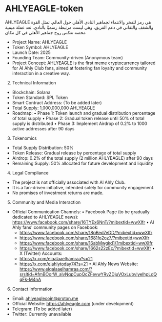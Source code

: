 # AHLYEAGLE-token
AHLYEAGLE هي رمز للفخر والانتماء لجماهير النادي الأهلي حول العالم. تمثل القوة والشغف والتفاني في دعم الفريق، وهي ليست مرتبطة رسميًا بالنادي. تعد عملة ميمية محضة تعكس روح جماهير الأهلي في كل مكان



- Project Name: AHLYEAGLE
- Token Symbol: AHLYEAGLE
- Launch Date: 2025
- Founding Team: Community-driven (Anonymous team)
- Project Concept: AHLYEAGLE is the first meme cryptocurrency tailored for Al Ahly Club fans, aimed at fostering fan loyalty and community interaction in a creative way.
2. Technical Information

- Blockchain: Solana
- Token Standard: SPL Token
- Smart Contract Address: (To be added later)
- Total Supply: 1,000,000,000 AHLYEAGLE
- Roadmap:
 • Phase 1: Token launch and gradual distribution percentage of total supply
 • Phase 2: Gradual token release until 50% of total supply is distributed
 • Phase 3: Implement Airdrop of 0.2% to 1000 active addresses after 90 days
3. Tokenomics

- Total Supply Distribution: 50%
- Token Release: Gradual release by percentage of total supply
- Airdrop: 0.2% of the total supply (2 million AHLYEAGLE) after 90 days
- Remaining Supply: 50% allocated for future development and liquidity
4. Legal Compliance

- The project is not officially associated with Al Ahly Club.
- It is a fan-driven initiative, intended solely for community engagement.
- No promises of investment returns are made.
5. Community and Media Interaction

- Official Communication Channels:
 • Facebook Page (to be gradually dedicated to AHLYEAGLE news): https://www.facebook.com/share/16TYEx6NnT/?mibextid=wwXIfr
 • Al Ahly fans' community pages on Facebook:
     - https://www.facebook.com/share/18pBed7eDD/?mibextid=wwXIfr
     - https://www.facebook.com/share/1681fo2oz7/?mibextid=wwXIfr
     - https://www.facebook.com/share/16abMwgkd1/?mibextid=wwXIfr
     - https://www.facebook.com/share/1662s22zEc/?mibextid=wwXIfr
 • X (Twitter) Accounts:
     - https://x.com/elqalaaelhamraa?s=21
     - https://x.com/elahlytoday74?s=21
 • Al Ahly News Website: https://www.elqalaaelhamraa.com/?srsltid=AfmBOorW_alvNqpCupQcZFevwYRvZDjuVOxLubvlyelhpLdQqFk-M4nA
6. Contact Information

- Email: ahlyeaglecoin@proton.me
- Official Website: https://ahlyeagle.com (under development)
- Telegram: (To be added later)
- Twitter: Currently unavailable
